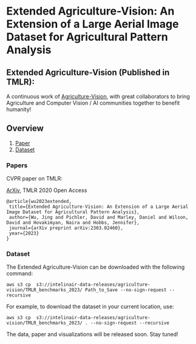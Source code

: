 # Extended Agriculture-Vision: An Extension of a Large Aerial Image Dataset for Agricultural Pattern Analysis

## Extended Agriculture-Vision (Published in TMLR):

A continuous work of [Agriculture-Vision](https://github.com/SHI-Labs/Agriculture-Vision), with great collaborators to bring Agriculture and Computer Vision / AI communities together to benefit humanity!


## Overview
 1. [Paper](#Paper)
 2. [Dataset](#Dataset)


<!--  3. [Pre-training](#Pre-training)
 4. [Train_Segmentation](#Train_Segmentation)
 5. [Code_Structure](#Structure)
 6. [ToDo](#ToDo) -->
 
 
 ### Papers  <a name="Paper"></a>
 
 CVPR paper on TMLR:
 
[ ArXiv](https://arxiv.org/abs/2303.02460), TMLR 2020 Open Access
 
 ```
 @article{wu2023extended,
  title={Extended Agriculture-Vision: An Extension of a Large Aerial Image Dataset for Agricultural Pattern Analysis},
  author={Wu, Jing and Pichler, David and Marley, Daniel and Wilson, David and Hovakimyan, Naira and Hobbs, Jennifer},
  journal={arXiv preprint arXiv:2303.02460},
  year={2023}
}
 ```
 
 
 
 
 
 ### Dataset  <a name="Dataset"></a>
 
 The Extended Agriculture-Vision can be downloaded with the following command:
 ```
 aws s3 cp  s3://intelinair-data-releases/agriculture-vision/TMLR_benchmarks_2023/ Path_to_Save --no-sign-request --recursive
 ```
 
 For example, to download the dataset in your current location, use:
  ```
 aws s3 cp  s3://intelinair-data-releases/agriculture-vision/TMLR_benchmarks_2023/ . --no-sign-request --recursive
 ```
 
 
 
 
 

 The data, paper and visualizations will be released soon. Stay tuned!
